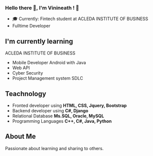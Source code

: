 ### Hello there 👋, I'm Vinineath ! 🦋
<ul>
    <li>🎓 Currently: Fintech student at ACLEDA INSTITUTE OF BUSINESS</li>
    <li>Fulltime Developer</li>
</ul>
<h2>I'm currently learning</h2>
<p>ACLEDA INSTITUTE OF BUSINESS</p>
<ul>
    <li>Mobile Developer Android with Java</li>
    <li>Web API</li>
    <li>Cyber Security</li>
    <li>Project Management system SDLC</li>
</ul>
<h2>Teachnology</h2>
<ul>
    <li>Fronted developer using <b>HTML, CSS, Jquery, Bootstrap</b></li>
    <li>Backend developer using <b>C#, Django</b></li>
    <li>Relational Database <b>Ms.SQL, Oracle, MySQL</b></li>
    <li>Programming Languages <b>C++, C#, Java, Python</b></li>
</ul>
<h2>About Me</h2>
<p>Passionate about learning and sharing to others.</p>

<!--
**VuthVinineath/VuthVinineath** is a ✨ _special_ ✨ repository because its `README.md` (this file) appears on your GitHub profile.

Here are some ideas to get you started:

- 🔭 I’m currently working on ...
- 🌱 I’m currently learning ...
- 👯 I’m looking to collaborate on ...
- 🤔 I’m looking for help with ...
- 💬 Ask me about ...
- 📫 How to reach me: ...
- 😄 Pronouns: ...
- ⚡ Fun fact: ...
-->
